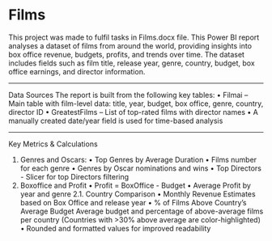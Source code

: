 # Films
This project was made to fulfil tasks in Films.docx file. This Power BI report analyses a dataset of films from around the world, providing insights into box office revenue, budgets, profits, and trends over time. The dataset includes fields such as film title, release year, genre, country, budget, box office earnings, and director information.
________________________________________
Data Sources
The report is built from the following key tables:
•	Filmai – Main table with film-level data: title, year, budget, box office, genre, country, director ID
•	GreatestFilms – List of top-rated films with director names
•	A manually created date/year field is used for time-based analysis
________________________________________
Key Metrics & Calculations
1.	Genres and Oscars:
•	Top Genres by Average Duration
•	Films number for each genre
•	Genres by Oscar nominations and wins
•	Top Directors - Slicer for top Directors filtering
2.	Boxoffice and Profit
•	Profit = BoxOffice - Budget
•	Average Profit by year and genre
2.1.	Country Comparison
•	Monthly Revenue Estimates based on Box Office and release year
•	% of Films Above Country’s Average Budget
Average budget and percentage of above-average films per country
(Countries with >30% above average are color-highlighted)
•	Rounded and formatted values for improved readability
